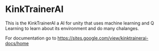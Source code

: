 # KinkTrainerAI
This is the KinkTrainerAI a AI for unity that uses machine learning and Q Learning to learn about its environment and do many chalanges.

For documentation go to https://sites.google.com/view/kinktrainerai-docs/home
